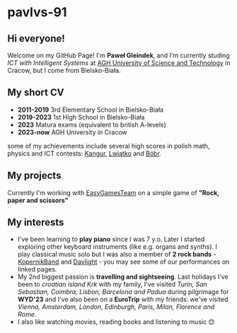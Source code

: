 # pavlvs-91

## Hi everyone!
Welcome on my GitHub Page! I'm **Paweł Gleindek**, and I'm currently studing _ICT with Intelligent Systems_ at [AGH University of Science and Technology](https://www.agh.edu.pl/en) in Cracow, but I come from Bielsko-Biała.

## My short CV
* **2011-2019** 3rd Elementary School in Bielsko-Biała
* **2019-2023** 1st High School in Bielsko-Biała
* **2023** Matura exams (equivalent to british A-levels)
* **2023-now** AGH University in Cracow

some of my achievements include several high scores in polish math, physics and ICT contests: [Kangur](https://www.kangur-mat.pl/), [Lwiątko](https://lwiatko.org/) and [Bóbr](https://www.bobr.edu.pl/).

## My projects
Currently I'm working with [EasyGamesTeam](https://github.com/AGH-Narzedzia-Informatyczne-2023-2024/EasyGamesTeam) on a simple game of **"Rock, paper and scissors"**

## My interests
* I've been learning to **play piano** since I was 7 y.o. Later I started exploring other keyboard instruments (like e.g. organs and synths). I play classical music solo but I was also a member of **2 rock bands** - [KopernikBand](https://www.instagram.com/kopernikband/?utm_source=ig_web_button_share_sheet&igshid=OGQ5ZDc2ODk2ZA==) and [Daylight](https://www.instagram.com/daylight.band/?utm_source=ig_web_button_share_sheet&igshid=OGQ5ZDc2ODk2ZA==) - you may see some of our performances on linked pages.
* My 2nd biggest passion is **travelling and sightseeing**. Last holidays I've been to _croatian island Krk_ with my family, I've visited _Turin, San Sebastian, Coimbra, Lisbon, Barcelona and Padua_ during pilgrimage for **WYD'23** and I've also been on a **EuroTrip** with my friends: we've visited _Vienna, Amsterdam, London, Edinburgh, Paris, Milan, Florence and Rome_.
* I also like watching movies, reading books and listening to music 😊
